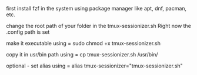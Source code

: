 first install fzf in the system using package manager like apt, dnf, pacman, etc.

change the root path of your folder in the tmux-sessionizer.sh Right now the .config path is set

make it executable using = sudo chmod +x tmux-sessionizer.sh

copy it in usr/bin path using = cp tmux-sessionizer.sh /usr/bin/

optional - set alias using = alias tmux-sessionizer="tmux-sessionizer.sh"
